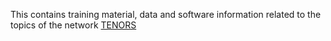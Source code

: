 This contains training material, data and software information related to the topics of the network [TENORS](http://tenors-network.eu) 